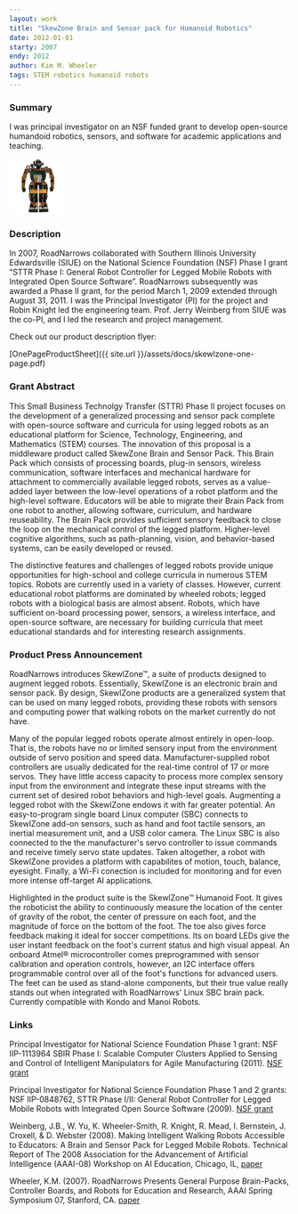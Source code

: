 ```yaml
---
layout: work
title: "SkewZone Brain and Sensor pack for Humanoid Robotics"
date: 2012-01-01
starty: 2007
endy: 2012
author: Kim M. Wheeler
tags: STEM robotics humanoid robots
---
```


### Summary

I was principal investigator on an NSF funded grant to develop open-source humandoid robotics, sensors, and software for academic applications and teaching.

![RobotWithBrain](/assets/images/skewlzone-brainpack.jpg)

### Description

In 2007, RoadNarrows collaborated with Southern Illinois University Edwardsville (SIUE) on the National Science Foundation (NSF) Phase I grant “STTR Phase I: General Robot Controller for Legged Mobile Robots with Integrated Open Source Software”. RoadNarrows subsequently was awarded a Phase II grant, for the period March 1, 2009 extended through August 31, 2011. I was the Principal Investigator (PI) for the project and Robin Knight led the engineering team. Prof. Jerry Weinberg from SIUE was the co-PI, and I led the research and project management.

Check out our product description flyer: 

[OnePageProductSheet]({{ site.url }}/assets/docs/skewlzone-one-page.pdf)

### Grant Abstract

This Small Business Technolgy Transfer (STTR) Phase II project focuses on the development of a generalized processing and sensor pack complete with open-source software and curricula for using legged robots as an educational platform for Science, Technology, Engineering, and Mathematics (STEM) courses. The innovation of this proposal is a middleware product called SkewZone Brain and Sensor Pack. This Brain Pack which consists of processing boards, plug-in sensors, wireless communication, software interfaces and mechanical hardware for attachment to commercially available legged robots, serves as a value-added layer between the low-level operations of a robot platform and the high-level software. Educators will be able to migrate their Brain Pack from one robot to another, allowing software, curriculum, and hardware reuseability. The Brain Pack provides sufficient sensory feedback to close the loop on the mechanical control of the legged platform. Higher-level cognitive algorithms, such as path-planning, vision, and behavior-based systems, can be easily developed or reused.


The distinctive features and challenges of legged robots provide unique opportunities for high-school and college curricula in numerous STEM topics. Robots are currently used in a variety of classes. However, current educational robot platforms are dominated by wheeled robots; legged robots with a biological basis are almost absent. Robots, which have sufficient on-board processing power, sensors, a wireless interface, and open-source software, are necessary for building curricula that meet educational standards and for interesting research assignments.

### Product Press Announcement

RoadNarrows introduces SkewlZone™, a suite of products designed to augment legged robots. Essentially, SkewlZone is an electronic brain and sensor pack. By design, SkewlZone products are a generalized system that can be used on many legged robots, providing these robots with sensors and computing power that walking robots on the market currently do not have.


Many of the popular legged robots operate almost entirely in open-loop. That is, the robots have no or limited sensory input from the environment outside of servo position and speed data. Manufacturer-supplied robot controllers are usually dedicated for the real-time control of 17 or more servos. They have little access capacity to process more complex sensory input from the environment and integrate these input streams with the current set of desired robot behaviors and high-level goals. Augmenting a legged robot with the SkewlZone endows it with far greater potential. An easy-to-program single board Linux computer (SBC) connects to SkewlZone add-on sensors, such as hand and foot tactile sensors, an inertial measurement unit, and a USB color camera. The Linux SBC is also connected to the the manufacturer's servo controller to issue commands and receive timely servo state updates. Taken altogether, a robot with SkewlZone provides a platform with capabilites of motion, touch, balance, eyesight. Finally, a Wi-Fi conection is included for monitoring and for even more intense off-target AI applications.


Highlighted in the product suite is the SkewlZone™ Humanoid Foot. It gives the roboticist the ability to continuously measure the location of the center of gravity of
the robot, the center of pressure on each foot, and the magnitude of force on the bottom of the foot. The toe also gives force feedback making it ideal for soccer competitions. Its
on board LEDs give the user instant feedback on the foot's current status and high visual appeal. An onboard Atmel® microcontroller comes preprogrammed with sensor calibration and operation controls, however, an I2C interface offers programmable control over all of the foot's functions for advanced users. The feet can be used as stand-alone components, but their true value really stands out when integrated with RoadNarrows' Linux SBC brain pack. Currently compatible with Kondo and Manoi Robots.

### Links

Principal Investigator for National Science Foundation Phase 1 grant: NSF IIP-1113964 SBIR Phase I: Scalable Computer Clusters Applied to Sensing and Control of Intelligent Manipulators for Agile Manufacturing (2011). [NSF grant](https://www.nsf.gov/awardsearch/showAward?AWD_ID=1113964)


Principal Investigator for National Science Foundation Phase 1 and 2 grants: NSF IIP-0848762, STTR Phase I/II: General Robot Controller for Legged Mobile Robots with Integrated Open Source Software (2009). [NSF grant](https://www.nsf.gov/awardsearch/showAward?AWD_ID=0848762)


Weinberg, J.B., W. Yu, K. Wheeler-Smith, R. Knight, R. Mead, I. Bernstein, J. Croxell, & D. Webster (2008). Making Intelligent Walking Robots Accessible to Educators: A Brain and Sensor Pack for Legged Mobile Robots. Technical Report of The 2008 Association for the Advancement of Artificial Intelligence (AAAI-08) Workshop on AI Education, Chicago, IL, [paper](https://www.researchgate.net/publication/252227972_Making_Intelligent_Walking_Robots_Accessible_to_Educators_A_Brain_and_Sensor_Pack_for_Legged_Mobile_Robots)


Wheeler, K.M. (2007). RoadNarrows Presents General Purpose Brain-Packs, Controller Boards, and Robots for Education and Research, AAAI Spring Symposium 07, Stanford, CA. [paper](https://www.researchgate.net/publication/221250962_RoadNarrows_Presents_General_Purpose_Brain-Packs_Controller_Boards_and_Robots_for_Education_and_Research)
